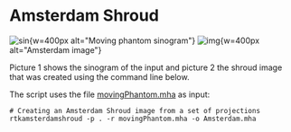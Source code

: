 # Amsterdam Shroud

![sin](../../documentation/docs/ExternalData/Moving-Phantom-Sinogram.png){w=400px alt="Moving phantom sinogram"}
![img](../../documentation/docs/ExternalData/Amsterdam.png){w=400px alt="Amsterdam image"}

Picture 1 shows the sinogram of the input and picture 2 the shroud image that was created using the command line below.

The script uses the file [movingPhantom.mha](https://data.kitware.com/api/v1/file/5be99c428d777f2179a2e537/download) as input:

```
# Creating an Amsterdam Shroud image from a set of projections
rtkamsterdamshroud -p . -r movingPhantom.mha -o Amsterdam.mha
 ```